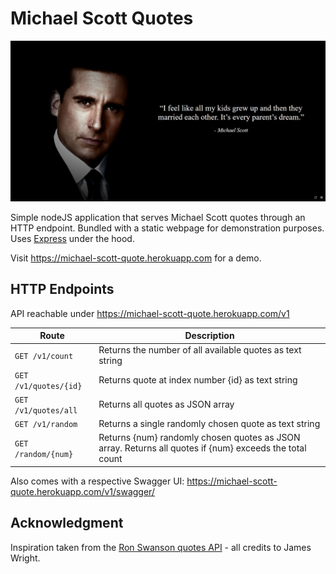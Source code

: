 # Michael Scott Quotes

[![screenshot](screenshot.jpg)](https://michael-scott-quote.herokuapp.com)

Simple nodeJS application that serves Michael Scott quotes through an HTTP endpoint. Bundled with a static webpage for demonstration purposes. Uses [Express](https://expressjs.com/) under the hood.

Visit https://michael-scott-quote.herokuapp.com for a demo.

## HTTP Endpoints

API reachable under https://michael-scott-quote.herokuapp.com/v1

|Route|Description|
|-----------|-------------|
|`GET /v1/count`|Returns the number of all available quotes as text string|
|`GET /v1/quotes/{id}`|Returns quote at index number {id} as text string|
|`GET /v1/quotes/all`|Returns all quotes as JSON array|
|`GET /v1/random`|Returns a single randomly chosen quote as text string|
|`GET /random/{num}`|Returns {num} randomly chosen quotes as JSON array. Returns all quotes if {num} exceeds the total count|

Also comes with a respective Swagger UI: https://michael-scott-quote.herokuapp.com/v1/swagger/

## Acknowledgment
Inspiration taken from the [Ron Swanson quotes API](https://github.com/jamesseanwright/ron-swanson-quotes) - all credits to James Wright.